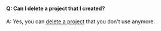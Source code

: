 #### Q: Can I delete a project that I created?

A: Yes, you can [delete a project](/azure/devops/organizations/projects/delete-project) that you don't use anymore.